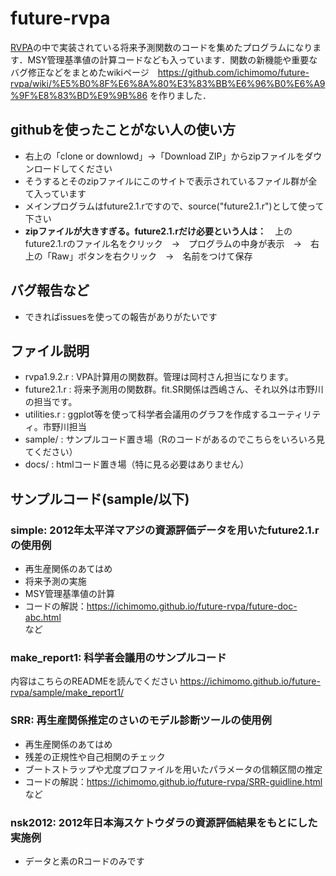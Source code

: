 # future-rvpa
<a href="http://www.jsfo.jp/contents/pdf/78-2/78-2-104.pdf">RVPA</a>の中で実装されている将来予測関数のコードを集めたプログラムになります．MSY管理基準値の計算コードなども入っています．関数の新機能や重要なバグ修正などをまとめたwikiページ　https://github.com/ichimomo/future-rvpa/wiki/%E5%B0%8F%E6%8A%80%E3%83%BB%E6%96%B0%E6%A9%9F%E8%83%BD%E9%9B%86 を作りました．

## githubを使ったことがない人の使い方
- 右上の「clone or downlowd」→「Download ZIP」からzipファイルをダウンロードしてください
- そうするとそのzipファイルにこのサイトで表示されているファイル群が全て入っています
- メインプログラムはfuture2.1.rですので、source("future2.1.r")として使って下さい
- **zipファイルが大きすぎる。future2.1.rだけ必要という人は：**　上のfuture2.1.rのファイル名をクリック　→　プログラムの中身が表示　→　右上の「Raw」ボタンを右クリック　→　名前をつけて保存

## バグ報告など
- できればissuesを使っての報告がありがたいです

## ファイル説明
- rvpa1.9.2.r : VPA計算用の関数群。管理は岡村さん担当になります。
- future2.1.r : 将来予測用の関数群。fit.SR関係は西嶋さん、それ以外は市野川の担当です。
- utilities.r : ggplot等を使って科学者会議用のグラフを作成するユーティリティ。市野川担当
- sample/ : サンプルコード置き場（Rのコードがあるのでこちらをいろいろ見てください）
- docs/ : htmlコード置き場（特に見る必要はありません）

## サンプルコード(sample/以下)
### simple: 2012年太平洋マアジの資源評価データを用いたfuture2.1.rの使用例
- 再生産関係のあてはめ
- 将来予測の実施
- MSY管理基準値の計算
- コードの解説：https://ichimomo.github.io/future-rvpa/future-doc-abc.html   
など

### make_report1: 科学者会議用のサンプルコード

内容はこちらのREADMEを読んでください
https://ichimomo.github.io/future-rvpa/sample/make_report1/

### SRR: 再生産関係推定のさいのモデル診断ツールの使用例
- 再生産関係のあてはめ
- 残差の正規性や自己相関のチェック
- ブートストラップや尤度プロファイルを用いたパラメータの信頼区間の推定
- コードの解説：https://ichimomo.github.io/future-rvpa/SRR-guidline.html   
など

### nsk2012: 2012年日本海スケトウダラの資源評価結果をもとにした実施例
- データと素のRコードのみです

